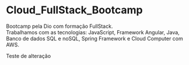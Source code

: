 # Cloud_FullStack_Bootcamp
Bootcamp pela Dio com formação FullStack. <br/>
Trabalhamos com as tecnologias: JavaScript, Framework Angular, Java, Banco de dados SQL e noSQL, Spring Framework e Cloud Computer com AWS.

Teste de alteração

